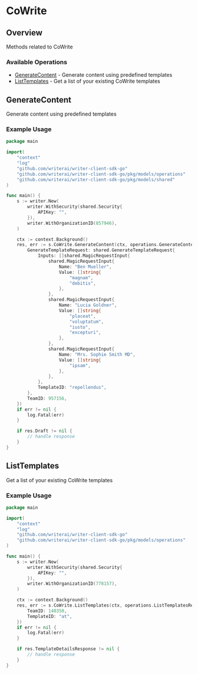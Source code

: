 # CoWrite

## Overview

Methods related to CoWrite

### Available Operations

* [GenerateContent](#generatecontent) - Generate content using predefined templates
* [ListTemplates](#listtemplates) - Get a list of your existing CoWrite templates

## GenerateContent

Generate content using predefined templates

### Example Usage

```go
package main

import(
	"context"
	"log"
	"github.com/writerai/writer-client-sdk-go"
	"github.com/writerai/writer-client-sdk-go/pkg/models/operations"
	"github.com/writerai/writer-client-sdk-go/pkg/models/shared"
)

func main() {
    s := writer.New(
        writer.WithSecurity(shared.Security{
            APIKey: "",
        }),
        writer.WithOrganizationID(857946),
    )

    ctx := context.Background()
    res, err := s.CoWrite.GenerateContent(ctx, operations.GenerateContentRequest{
        GenerateTemplateRequest: shared.GenerateTemplateRequest{
            Inputs: []shared.MagicRequestInput{
                shared.MagicRequestInput{
                    Name: "Ben Mueller",
                    Value: []string{
                        "magnam",
                        "debitis",
                    },
                },
                shared.MagicRequestInput{
                    Name: "Lucia Goldner",
                    Value: []string{
                        "placeat",
                        "voluptatum",
                        "iusto",
                        "excepturi",
                    },
                },
                shared.MagicRequestInput{
                    Name: "Mrs. Sophie Smith MD",
                    Value: []string{
                        "ipsam",
                    },
                },
            },
            TemplateID: "repellendus",
        },
        TeamID: 957156,
    })
    if err != nil {
        log.Fatal(err)
    }

    if res.Draft != nil {
        // handle response
    }
}
```

## ListTemplates

Get a list of your existing CoWrite templates

### Example Usage

```go
package main

import(
	"context"
	"log"
	"github.com/writerai/writer-client-sdk-go"
	"github.com/writerai/writer-client-sdk-go/pkg/models/operations"
)

func main() {
    s := writer.New(
        writer.WithSecurity(shared.Security{
            APIKey: "",
        }),
        writer.WithOrganizationID(778157),
    )

    ctx := context.Background()
    res, err := s.CoWrite.ListTemplates(ctx, operations.ListTemplatesRequest{
        TeamID: 140350,
        TemplateID: "at",
    })
    if err != nil {
        log.Fatal(err)
    }

    if res.TemplateDetailsResponse != nil {
        // handle response
    }
}
```
